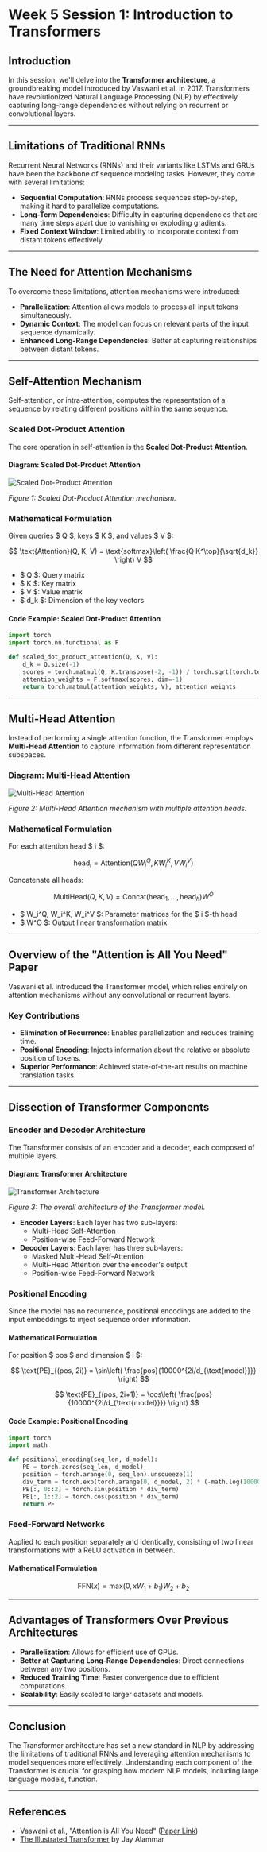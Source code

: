 # Week 5 Session 1: Introduction to Transformers

## Introduction

In this session, we'll delve into the **Transformer architecture**, a groundbreaking model introduced by Vaswani et al. in 2017. Transformers have revolutionized Natural Language Processing (NLP) by effectively capturing long-range dependencies without relying on recurrent or convolutional layers.

---

## Limitations of Traditional RNNs

Recurrent Neural Networks (RNNs) and their variants like LSTMs and GRUs have been the backbone of sequence modeling tasks. However, they come with several limitations:

- **Sequential Computation**: RNNs process sequences step-by-step, making it hard to parallelize computations.
- **Long-Term Dependencies**: Difficulty in capturing dependencies that are many time steps apart due to vanishing or exploding gradients.
- **Fixed Context Window**: Limited ability to incorporate context from distant tokens effectively.

---

## The Need for Attention Mechanisms

To overcome these limitations, attention mechanisms were introduced:

- **Parallelization**: Attention allows models to process all input tokens simultaneously.
- **Dynamic Context**: The model can focus on relevant parts of the input sequence dynamically.
- **Enhanced Long-Range Dependencies**: Better at capturing relationships between distant tokens.

---

## Self-Attention Mechanism

Self-attention, or intra-attention, computes the representation of a sequence by relating different positions within the same sequence.

### Scaled Dot-Product Attention

The core operation in self-attention is the **Scaled Dot-Product Attention**.

#### Diagram: Scaled Dot-Product Attention

![Scaled Dot-Product Attention](./figs/attention-calculate.gif)

_Figure 1: Scaled Dot-Product Attention mechanism._

### Mathematical Formulation

Given queries $ Q $, keys $ K $, and values $ V $:

$$
\text{Attention}(Q, K, V) = \text{softmax}\left( \frac{Q K^\top}{\sqrt{d_k}} \right) V
$$

- $ Q $: Query matrix
- $ K $: Key matrix
- $ V $: Value matrix
- $ d_k $: Dimension of the key vectors

#### Code Example: Scaled Dot-Product Attention

```python
import torch
import torch.nn.functional as F

def scaled_dot_product_attention(Q, K, V):
    d_k = Q.size(-1)
    scores = torch.matmul(Q, K.transpose(-2, -1)) / torch.sqrt(torch.tensor(d_k, dtype=torch.float32))
    attention_weights = F.softmax(scores, dim=-1)
    return torch.matmul(attention_weights, V), attention_weights
```

---

## Multi-Head Attention

Instead of performing a single attention function, the Transformer employs **Multi-Head Attention** to capture information from different representation subspaces.

### Diagram: Multi-Head Attention

![Multi-Head Attention](./figs/attention-multihead.jpeg)

_Figure 2: Multi-Head Attention mechanism with multiple attention heads._

### Mathematical Formulation

For each attention head $ i $:

$$
\text{head}_i = \text{Attention}(QW_i^Q, KW_i^K, VW_i^V)
$$

Concatenate all heads:

$$
\text{MultiHead}(Q, K, V) = \text{Concat}(\text{head}_1, \dots, \text{head}_h) W^O
$$

- $ W_i^Q, W_i^K, W_i^V $: Parameter matrices for the $ i $-th head
- $ W^O $: Output linear transformation matrix

---

## Overview of the "Attention is All You Need" Paper

Vaswani et al. introduced the Transformer model, which relies entirely on attention mechanisms without any convolutional or recurrent layers.

### Key Contributions

- **Elimination of Recurrence**: Enables parallelization and reduces training time.
- **Positional Encoding**: Injects information about the relative or absolute position of tokens.
- **Superior Performance**: Achieved state-of-the-art results on machine translation tasks.

---

## Dissection of Transformer Components

### Encoder and Decoder Architecture

The Transformer consists of an encoder and a decoder, each composed of multiple layers.

#### Diagram: Transformer Architecture

![Transformer Architecture](./figs/transformer-architecture.png)

_Figure 3: The overall architecture of the Transformer model._

- **Encoder Layers**: Each layer has two sub-layers:
  - Multi-Head Self-Attention
  - Position-wise Feed-Forward Network
- **Decoder Layers**: Each layer has three sub-layers:
  - Masked Multi-Head Self-Attention
  - Multi-Head Attention over the encoder's output
  - Position-wise Feed-Forward Network

### Positional Encoding

Since the model has no recurrence, positional encodings are added to the input embeddings to inject sequence order information.

#### Mathematical Formulation

For position $ pos $ and dimension $ i $:

$$
\text{PE}_{(pos, 2i)} = \sin\left( \frac{pos}{10000^{2i/d_{\text{model}}}} \right)
$$

$$
\text{PE}_{(pos, 2i+1)} = \cos\left( \frac{pos}{10000^{2i/d_{\text{model}}}} \right)
$$

#### Code Example: Positional Encoding

```python
import torch
import math

def positional_encoding(seq_len, d_model):
    PE = torch.zeros(seq_len, d_model)
    position = torch.arange(0, seq_len).unsqueeze(1)
    div_term = torch.exp(torch.arange(0, d_model, 2) * (-math.log(10000.0) / d_model))
    PE[:, 0::2] = torch.sin(position * div_term)
    PE[:, 1::2] = torch.cos(position * div_term)
    return PE
```

### Feed-Forward Networks

Applied to each position separately and identically, consisting of two linear transformations with a ReLU activation in between.

#### Mathematical Formulation

$$
\text{FFN}(x) = \text{max}(0, x W_1 + b_1) W_2 + b_2
$$

---

## Advantages of Transformers Over Previous Architectures

- **Parallelization**: Allows for efficient use of GPUs.
- **Better at Capturing Long-Range Dependencies**: Direct connections between any two positions.
- **Reduced Training Time**: Faster convergence due to efficient computations.
- **Scalability**: Easily scaled to larger datasets and models.

---

## Conclusion

The Transformer architecture has set a new standard in NLP by addressing the limitations of traditional RNNs and leveraging attention mechanisms to model sequences more effectively. Understanding each component of the Transformer is crucial for grasping how modern NLP models, including large language models, function.

---

## References

- Vaswani et al., "Attention is All You Need" ([Paper Link](https://arxiv.org/abs/1706.03762))
- [The Illustrated Transformer](https://jalammar.github.io/illustrated-transformer/) by Jay Alammar
